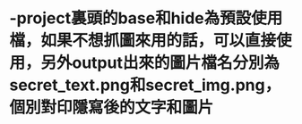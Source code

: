 # -project裏頭的base和hide為預設使用檔，如果不想抓圖來用的話，可以直接使用，另外output出來的圖片檔名分別為secret_text.png和secret_img.png，個別對印隱寫後的文字和圖片
